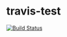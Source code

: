 # travis-test

[![Build Status](https://www.travis-ci.org/get-set/travis-test.svg?branch=master)](https://travis-ci.org/get-set/travis-test)